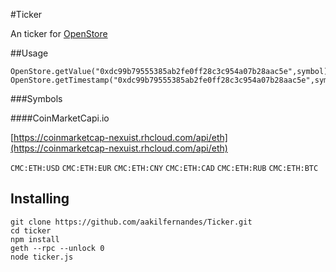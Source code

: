 #Ticker

An ticker for [OpenStore](https://github.com/aakilfernandes/OpenStore)

##Usage

	OpenStore.getValue("0xdc99b79555385ab2fe0ff28c3c954a07b28aac5e",symbol)
	OpenStore.getTimestamp("0xdc99b79555385ab2fe0ff28c3c954a07b28aac5e",symbol)

###Symbols


####CoinMarketCapi.io

[https://coinmarketcap-nexuist.rhcloud.com/api/eth](https://coinmarketcap-nexuist.rhcloud.com/api/eth)

`CMC:ETH:USD`
`CMC:ETH:EUR`
`CMC:ETH:CNY`
`CMC:ETH:CAD`
`CMC:ETH:RUB`
`CMC:ETH:BTC`

## Installing

    git clone https://github.com/aakilfernandes/Ticker.git
    cd ticker
    npm install
    geth --rpc --unlock 0
    node ticker.js

